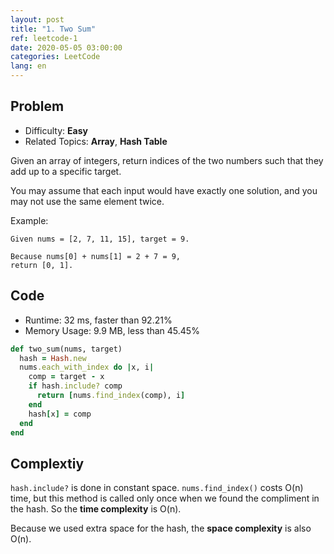 ```yaml
---
layout: post
title: "1. Two Sum"
ref: leetcode-1
date: 2020-05-05 03:00:00
categories: LeetCode
lang: en
---
```


## Problem
- Difficulty: **Easy**
- Related Topics: **Array**, **Hash Table**

Given an array of integers, return indices of the two numbers such that they add up to a specific target.

You may assume that each input would have exactly one solution, and you may not use the same element twice.

Example:
```
Given nums = [2, 7, 11, 15], target = 9.

Because nums[0] + nums[1] = 2 + 7 = 9, 
return [0, 1].
```

<div class="divider"></div>

## Code

- Runtime: 32 ms, faster than 92.21%
- Memory Usage: 9.9 MB, less than 45.45%

```rb
def two_sum(nums, target)
  hash = Hash.new
  nums.each_with_index do |x, i|
    comp = target - x
    if hash.include? comp
      return [nums.find_index(comp), i]
    end
    hash[x] = comp
  end
end
```

<div class="divider"></div>

## Complextiy
`hash.include?` is done in constant space. `nums.find_index()` costs O(n) time, but this method is 
called only once when we found the compliment in the hash. So the **time complexity** is O(n).

Because we used extra space for the hash, the **space complexity** is also O(n).
